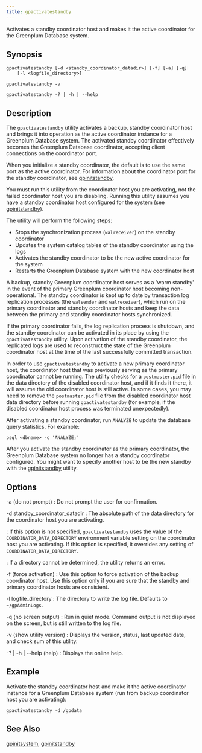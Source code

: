 ```yaml
---
title: gpactivatestandby 
---
```


Activates a standby coordinator host and makes it the active coordinator for the Greenplum Database system.

## <a id="section2"></a>Synopsis 

```
gpactivatestandby [-d <standby_coordinator_datadir>] [-f] [-a] [-q] 
    [-l <logfile_directory>]

gpactivatestandby -v 

gpactivatestandby -? | -h | --help
```

## <a id="section3"></a>Description 

The `gpactivatestandby` utility activates a backup, standby coordinator host and brings it into operation as the active coordinator instance for a Greenplum Database system. The activated standby coordinator effectively becomes the Greenplum Database coordinator, accepting client connections on the coordinator port.

When you initialize a standby coordinator, the default is to use the same port as the active coordinator. For information about the coordinator port for the standby coordinator, see [gpinitstandby](gpinitstandby.html).

You must run this utility from the coordinator host you are activating, not the failed coordinator host you are disabling. Running this utility assumes you have a standby coordinator host configured for the system \(see [gpinitstandby](gpinitstandby.html)\).

The utility will perform the following steps:

-   Stops the synchronization process \(`walreceiver`\) on the standby coordinator
-   Updates the system catalog tables of the standby coordinator using the logs
-   Activates the standby coordinator to be the new active coordinator for the system
-   Restarts the Greenplum Database system with the new coordinator host

A backup, standby Greenplum coordinator host serves as a 'warm standby' in the event of the primary Greenplum coordinator host becoming non-operational. The standby coordinator is kept up to date by transaction log replication processes \(the `walsender` and `walreceiver`\), which run on the primary coordinator and standby coordinator hosts and keep the data between the primary and standby coordinator hosts synchronized.

If the primary coordinator fails, the log replication process is shutdown, and the standby coordinator can be activated in its place by using the `gpactivatestandby` utility. Upon activation of the standby coordinator, the replicated logs are used to reconstruct the state of the Greenplum coordinator host at the time of the last successfully committed transaction.

In order to use `gpactivatestandby` to activate a new primary coordinator host, the coordinator host that was previously serving as the primary coordinator cannot be running. The utility checks for a `postmaster.pid` file in the data directory of the disabled coordinator host, and if it finds it there, it will assume the old coordinator host is still active. In some cases, you may need to remove the `postmaster.pid` file from the disabled coordinator host data directory before running `gpactivatestandby` \(for example, if the disabled coordinator host process was terminated unexpectedly\).

After activating a standby coordinator, run `ANALYZE` to update the database query statistics. For example:

```
psql <dbname> -c 'ANALYZE;'
```

After you activate the standby coordinator as the primary coordinator, the Greenplum Database system no longer has a standby coordinator configured. You might want to specify another host to be the new standby with the [gpinitstandby](gpinitstandby.html) utility.

## <a id="section4"></a>Options 

-a \(do not prompt\)
:   Do not prompt the user for confirmation.

-d standby\_coordinator\_datadir
:   The absolute path of the data directory for the coordinator host you are activating.

:   If this option is not specified, `gpactivatestandby` uses the value of the `COORDINATOR_DATA_DIRECTORY` environment variable setting on the coordinator host you are activating. If this option is specified, it overrides any setting of `COORDINATOR_DATA_DIRECTORY`.

:   If a directory cannot be determined, the utility returns an error.

-f \(force activation\)
:   Use this option to force activation of the backup coordinator host. Use this option only if you are sure that the standby and primary coordinator hosts are consistent.

-l logfile\_directory
:   The directory to write the log file. Defaults to `~/gpAdminLogs`.

-q \(no screen output\)
:   Run in quiet mode. Command output is not displayed on the screen, but is still written to the log file.

-v \(show utility version\)
:   Displays the version, status, last updated date, and check sum of this utility.

-? \| -h \| --help \(help\)
:   Displays the online help.

## <a id="section5"></a>Example 

Activate the standby coordinator host and make it the active coordinator instance for a Greenplum Database system \(run from backup coordinator host you are activating\):

```
gpactivatestandby -d /gpdata
```

## <a id="section6"></a>See Also 

[gpinitsystem](gpinitsystem.html), [gpinitstandby](gpinitstandby.html)

